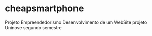 # cheapsmartphone
 Projeto Empreendedorismo
    Desenvolvimento de um WebSite projeto Uninove segundo semestre